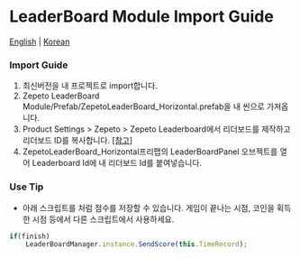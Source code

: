 # LeaderBoard Module Import Guide

[English](./README.md) | [Korean](./README_KR.md)

### Import Guide
1. 최신버전을 내 프로젝트로 import합니다.
2. Zepeto LeaderBoard Module/Prefab/ZepetoLeaderBoard_Horizontal.prefab을 내 씬으로 가져옵니다.
3. Product Settings > Zepeto > Zepeto Leaderboard에서 리더보드를 제작하고 리더보드 ID를 복사합니다. [[참고]](https://docs.zepeto.me/studio-world/lang-ko/docs/leaderboard)
4. ZepetoLeaderBoard_Horizontal프리팹의 LeaderBoardPanel 오브젝트를 열어 Leaderboard Id에 내 리더보드 Id를 붙여넣습니다.

### Use Tip
- 아래 스크립트를 처럼 점수를 저장할 수 있습니다. 게임이 끝나는 시점, 코인을 획득한 시점 등에서 다른 스크립트에서 사용하세요.
```typescript
if(finish)
    LeaderBoardManager.instance.SendScore(this.TimeRecord);
```